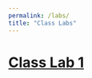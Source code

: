 ```yaml
---
permalink: /labs/
title: "Class Labs"
---
```


# [Class Lab 1](https://stevebholt.github.io/rpad316/labs/class-lab-1/)